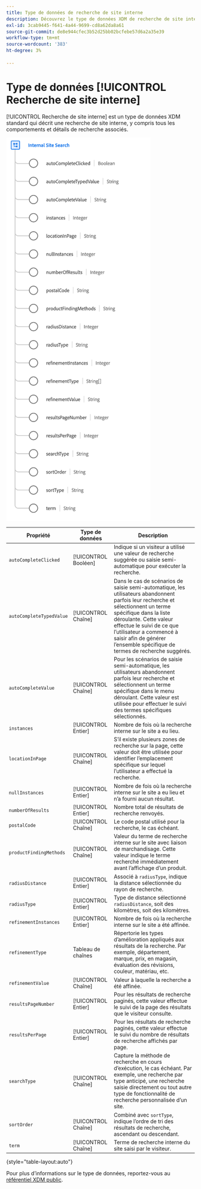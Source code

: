 ```yaml
---
title: Type de données de recherche de site interne
description: Découvrez le type de données XDM de recherche de site interne.
exl-id: 3cab9445-f641-4a44-9699-cd8a62da8a61
source-git-commit: de8e944cfec3b52d25bb02bcfebe57d6a2a35e39
workflow-type: tm+mt
source-wordcount: '383'
ht-degree: 3%

---
```


# Type de données [!UICONTROL Recherche de site interne]

[!UICONTROL Recherche de site interne] est un type de données XDM standard qui décrit une recherche de site interne, y compris tous les comportements et détails de recherche associés.

![](../images/data-types/internal-site-search.png)

| Propriété | Type de données | Description |
| --- | --- | --- |
| `autoCompleteClicked` | [!UICONTROL Booléen] | Indique si un visiteur a utilisé une valeur de recherche suggérée ou saisie semi-automatique pour exécuter la recherche. |
| `autoCompleteTypedValue` | [!UICONTROL Chaîne] | Dans le cas de scénarios de saisie semi-automatique, les utilisateurs abandonnent parfois leur recherche et sélectionnent un terme spécifique dans la liste déroulante. Cette valeur effectue le suivi de ce que l’utilisateur a commencé à saisir afin de générer l’ensemble spécifique de termes de recherche suggérés. |
| `autoCompleteValue` | [!UICONTROL Chaîne] | Pour les scénarios de saisie semi-automatique, les utilisateurs abandonnent parfois leur recherche et sélectionnent un terme spécifique dans le menu déroulant. Cette valeur est utilisée pour effectuer le suivi des termes spécifiques sélectionnés. |
| `instances` | [!UICONTROL Entier] | Nombre de fois où la recherche interne sur le site a eu lieu. |
| `locationInPage` | [!UICONTROL Chaîne] | S’il existe plusieurs zones de recherche sur la page, cette valeur doit être utilisée pour identifier l’emplacement spécifique sur lequel l’utilisateur a effectué la recherche. |
| `nullInstances` | [!UICONTROL Entier] | Nombre de fois où la recherche interne sur le site a eu lieu et n’a fourni aucun résultat. |
| `numberOfResults` | [!UICONTROL Entier] | Nombre total de résultats de recherche renvoyés. |
| `postalCode` | [!UICONTROL Chaîne] | Le code postal utilisé pour la recherche, le cas échéant. |
| `productFindingMethods` | [!UICONTROL Chaîne] | Valeur du terme de recherche interne sur le site avec liaison de marchandisage. Cette valeur indique le terme recherché immédiatement avant l’affichage d’un produit. |
| `radiusDistance` | [!UICONTROL Entier] | Associé à `radiusType`, indique la distance sélectionnée du rayon de recherche. |
| `radiusType` | [!UICONTROL Entier] | Type de distance sélectionné `radiusDistance`, soit des kilomètres, soit des kilomètres. |
| `refinementInstances` | [!UICONTROL Entier] | Nombre de fois où la recherche interne sur le site a été affinée. |
| `refinementType` | Tableau de chaînes | Répertorie les types d’amélioration appliqués aux résultats de la recherche. Par exemple, département, marque, prix, en magasin, évaluation des révisions, couleur, matériau, etc. |
| `refinementValue` | [!UICONTROL Chaîne] | Valeur à laquelle la recherche a été affinée. |
| `resultsPageNumber` | [!UICONTROL Entier] | Pour les résultats de recherche paginés, cette valeur effectue le suivi de la page des résultats que le visiteur consulte. |
| `resultsPerPage` | [!UICONTROL Entier] | Pour les résultats de recherche paginés, cette valeur effectue le suivi du nombre de résultats de recherche affichés par page. |
| `searchType` | [!UICONTROL Chaîne] | Capture la méthode de recherche en cours d’exécution, le cas échéant. Par exemple, une recherche par type anticipé, une recherche saisie directement ou tout autre type de fonctionnalité de recherche personnalisée d’un site. |
| `sortOrder` | [!UICONTROL Chaîne] | Combiné avec `sortType`, indique l’ordre de tri des résultats de recherche, ascendant ou descendant. |
| `term` | [!UICONTROL Chaîne] | Terme de recherche interne du site saisi par le visiteur. |

{style="table-layout:auto"}

Pour plus d’informations sur le type de données, reportez-vous au [référentiel XDM public](https://github.com/adobe/xdm/blob/master/docs/reference/datatypes/internal-site-search.schema.json).
